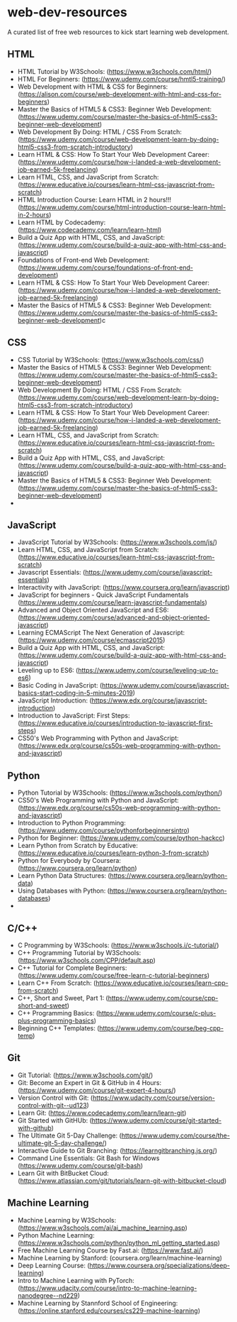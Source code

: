 # web-dev-resources
A curated list of free web resources to kick start learning web development.

## HTML

- HTML Tutorial by W3Schools: (https://www.w3schools.com/html/)
- HTML For Beginners: (https://www.udemy.com/course/hmtl5-training/)
- Web Development with HTML & CSS for Beginners: (https://alison.com/course/web-development-with-html-and-css-for-beginners)
- Master the Basics of HTML5 & CSS3: Beginner Web Development: (https://www.udemy.com/course/master-the-basics-of-html5-css3-beginner-web-development)
- Web Development By Doing: HTML / CSS From Scratch: (https://www.udemy.com/course/web-development-learn-by-doing-html5-css3-from-scratch-introductory)
- Learn HTML & CSS: How To Start Your Web Development Career: (https://www.udemy.com/course/how-i-landed-a-web-development-job-earned-5k-freelancing)
- Learn HTML, CSS, and JavaScript from Scratch: (https://www.educative.io/courses/learn-html-css-javascript-from-scratch)
- HTML Introduction Course: Learn HTML in 2 hours!!! (https://www.udemy.com/course/html-introduction-course-learn-html-in-2-hours)
- Learn HTML by Codecademy: (https://www.codecademy.com/learn/learn-html) 
- Build a Quiz App with HTML, CSS, and JavaScript: (https://www.udemy.com/course/build-a-quiz-app-with-html-css-and-javascript)
- Foundations of Front-end Web Development: (https://www.udemy.com/course/foundations-of-front-end-development)
- Learn HTML & CSS: How To Start Your Web Development Career: (https://www.udemy.com/course/how-i-landed-a-web-development-job-earned-5k-freelancing)
- Master the Basics of HTML5 & CSS3: Beginner Web Development: (https://www.udemy.com/course/master-the-basics-of-html5-css3-beginner-web-development)c

## CSS

- CSS Tutorial by W3Schools: (https://www.w3schools.com/css/)
- Master the Basics of HTML5 & CSS3: Beginner Web Development: (https://www.udemy.com/course/master-the-basics-of-html5-css3-beginner-web-development)
- Web Development By Doing: HTML / CSS From Scratch: (https://www.udemy.com/course/web-development-learn-by-doing-html5-css3-from-scratch-introductory)
- Learn HTML & CSS: How To Start Your Web Development Career: (https://www.udemy.com/course/how-i-landed-a-web-development-job-earned-5k-freelancing)
- Learn HTML, CSS, and JavaScript from Scratch: (https://www.educative.io/courses/learn-html-css-javascript-from-scratch)
- Build a Quiz App with HTML, CSS, and JavaScript: (https://www.udemy.com/course/build-a-quiz-app-with-html-css-and-javascript)
- Master the Basics of HTML5 & CSS3: Beginner Web Development: (https://www.udemy.com/course/master-the-basics-of-html5-css3-beginner-web-development)
- 

## JavaScript

- JavaScript Tutorial by W3Schools: (https://www.w3schools.com/js/)
- Learn HTML, CSS, and JavaScript from Scratch: (https://www.educative.io/courses/learn-html-css-javascript-from-scratch)
- Javascript Essentials: (https://www.udemy.com/course/javascript-essentials)
- Interactivity with JavaScript: (https://www.coursera.org/learn/javascript)
- JavaScript for beginners - Quick JavaScript Fundamentals (https://www.udemy.com/course/learn-javascript-fundamentals)
- Advanced and Object Oriented JavaScript and ES6: (https://www.udemy.com/course/advanced-and-object-oriented-javascript)
- Learning ECMAScript The Next Generation of Javascript: (https://www.udemy.com/course/ecmascript2015)
- Build a Quiz App with HTML, CSS, and JavaScript: (https://www.udemy.com/course/build-a-quiz-app-with-html-css-and-javascript)
- Leveling up to ES6: (https://www.udemy.com/course/leveling-up-to-es6)
- Basic Coding in JavaScript: (https://www.udemy.com/course/javascript-basics-start-coding-in-5-minutes-2019)
- JavaScript Introduction: (https://www.edx.org/course/javascript-introduction)
- Introduction to JavaScript: First Steps: (https://www.educative.io/courses/introduction-to-javascript-first-steps)
- CS50's Web Programming with Python and JavaScript: (https://www.edx.org/course/cs50s-web-programming-with-python-and-javascript)

## Python

- Python Tutorial by W3Schools: (https://www.w3schools.com/python/)
- CS50's Web Programming with Python and JavaScript: (https://www.edx.org/course/cs50s-web-programming-with-python-and-javascript)
- Introduction to Python Programming: (https://www.udemy.com/course/pythonforbeginnersintro)
- Python for Beginner: (https://www.udemy.com/course/python-hackcc)
- Learn Python from Scratch by Educative: (https://www.educative.io/courses/learn-python-3-from-scratch)
- Python for Everybody by Coursera: (https://www.coursera.org/learn/python)
- Learn Python Data Structures: (https://www.coursera.org/learn/python-data)
- Using Databases with Python: (https://www.coursera.org/learn/python-databases)
- 

## C/C++

- C Programming by W3Schools: (https://www.w3schools.i/c-tutorial/)
- C++ Programming Tutorial by W3Schools: (https://www.w3schools.com/CPP/default.asp)
- C++ Tutorial for Complete Beginners: (https://www.udemy.com/course/free-learn-c-tutorial-beginners)
- Learn C++ From Scratch: (https://www.educative.io/courses/learn-cpp-from-scratch)
- C++, Short and Sweet, Part 1: (https://www.udemy.com/course/cpp-short-and-sweet)
- C++ Programming Basics: (https://www.udemy.com/course/c-plus-plus-programming-basics)
- Beginning C++ Templates: (https://www.udemy.com/course/beg-cpp-temp)

## Git

- Git Tutorial: (https://www.w3schools.com/git/)
- Git: Become an Expert in Git & GitHub in 4 Hours: (https://www.udemy.com/course/git-expert-4-hours/)
- Version Control with Git: (https://www.udacity.com/course/version-control-with-git--ud123)
- Learn Git: (https://www.codecademy.com/learn/learn-git)
- Git Started with GitHUb: (https://www.udemy.com/course/git-started-with-github)
- The Ultimate Git 5-Day Challenge: (https://www.udemy.com/course/the-ultimate-git-5-day-challenge/)
- Interactive Guide to Git Branching: (https://learngitbranching.js.org/)
- Command Line Essentials: Git Bash for Windows (https://www.udemy.com/course/git-bash)
- Learn Git with BitBucket Cloud: (https://www.atlassian.com/git/tutorials/learn-git-with-bitbucket-cloud)

## Machine Learning

- Machine Learning by W3Schools: (https://www.w3schools.com/ai/ai_machine_learning.asp)
- Python Machine Learning: (https://www.w3schools.com/python/python_ml_getting_started.asp)
- Free Machine Learning Course by Fast.ai: (https://www.fast.ai/)
- Machine Learning by Stanford: (coursera.org/learn/machine-learning)
- Deep Learning Course: (https://www.coursera.org/specializations/deep-learning)
- Intro to Machine Learning with PyTorch: (https://www.udacity.com/course/intro-to-machine-learning-nanodegree--nd229)
- Machine Learning by Stannford School of Engineering: (https://online.stanford.edu/courses/cs229-machine-learning)
